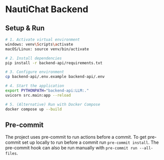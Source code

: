 # NautiChat Backend

## Setup & Run

```bash
# 1. Activate virtual environment
windows: venv\Scripts\activate
macOS/Linux: source venv/bin/activate

# 2. Install dependencies
pip install -r backend-api/requirements.txt

# 3. Configure environment
cp backend-api/.env.example backend-api/.env

# 4. Start the application
export PYTHONPATH="backend-api:LLM:."
uvicorn src.main:app --reload

# 5. (Alternative) Run with Docker Compose
docker compose up --build
```

## Pre-commit

The project uses pre-commit to run actions before a commit. To get pre-commit set up locally to run before a commit run `pre-commit install`. The pre-commit hook can also be run manually with `pre-commit run --all-files`.
